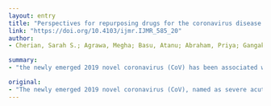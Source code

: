 ```yaml
---
layout: entry
title: "Perspectives for repurposing drugs for the coronavirus disease 2019"
link: "https://doi.org/10.4103/ijmr.IJMR_585_20"
author:
- Cherian, Sarah S.; Agrawa, Megha; Basu, Atanu; Abraham, Priya; Gangakhedkar, Raman R.; Bhargava, Balram

summary:
- "the newly emerged 2019 novel coronavirus (CoV) has been associated with high infection rates with over 36,405 deaths. Drug repurposing that has emerged as an effective drug discovery approach from earlier approved drugs could reduce the time and cost compared to de novo drug discovery."

original:
- "The newly emerged 2019 novel coronavirus (CoV), named as severe acute respiratory syndrome CoV-2 (SARS-CoV-2), like SARS-CoV (now, SARS-CoV-1) and Middle East respiratory syndrome CoV (MERS-CoV), has been associated with high infection rates with over 36,405 deaths. In the absence of approved marketed drugs against coronaviruses, the treatment and management of this novel CoV disease (COVID-19) worldwide is a challenge. Drug repurposing that has emerged as an effective drug discovery approach from earlier approved drugs could reduce the time and cost compared to de novo drug discovery. Direct virus-targeted antiviral agents target specific nucleic acid or proteins of the virus while host-based antivirals target either the host innate immune responses or the cellular machineries that are crucial for viral infection. Both the approaches necessarily interfere with viral pathogenesis. Here we summarize the present status of both virus-based and host-based drug repurposing perspectives for coronaviruses in general and the SARS-CoV-2 in particular."
---
```


